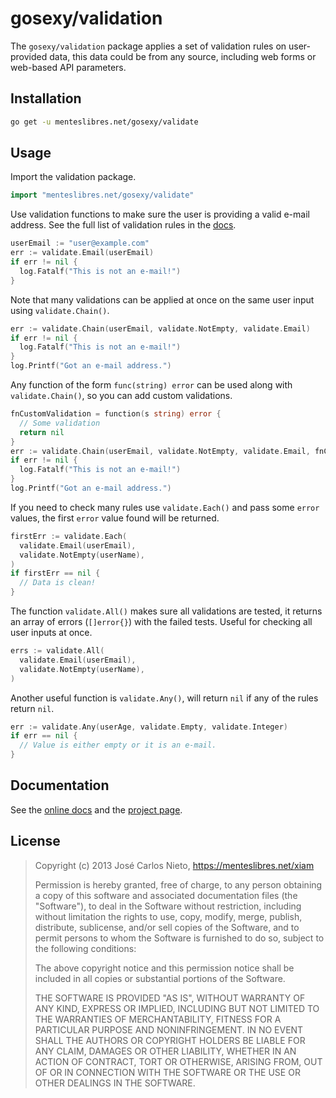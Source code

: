 # gosexy/validation

The `gosexy/validation` package applies a set of validation rules on
user-provided data, this data could be from any source, including web forms or
web-based API parameters.

## Installation

```sh
go get -u menteslibres.net/gosexy/validate
```

## Usage

Import the validation package.

```go
import "menteslibres.net/gosexy/validate"
```

Use validation functions to make sure the user is providing a valid e-mail
address. See the full list of validation rules in the [docs][1].

```go
userEmail := "user@example.com"
err := validate.Email(userEmail)
if err != nil {
  log.Fatalf("This is not an e-mail!")
}
```

Note that many validations can be applied at once on the same user input using
`validate.Chain()`.

```go
err := validate.Chain(userEmail, validate.NotEmpty, validate.Email)
if err != nil {
  log.Fatalf("This is not an e-mail!")
}
log.Printf("Got an e-mail address.")
```

Any function of the form `func(string) error` can be used along with
`validate.Chain()`, so you can add custom validations.

```go
fnCustomValidation = function(s string) error {
  // Some validation
  return nil
}
err := validate.Chain(userEmail, validate.NotEmpty, validate.Email, fnCustomValidation)
if err != nil {
  log.Fatalf("This is not an e-mail!")
}
log.Printf("Got an e-mail address.")
```

If you need to check many rules use `validate.Each()` and pass some `error`
values, the first `error` value found will be returned.

```go
firstErr := validate.Each(
  validate.Email(userEmail),
  validate.NotEmpty(userName),
)
if firstErr == nil {
  // Data is clean!
}
```

The function `validate.All()` makes sure all validations are tested, it returns
an array of errors (`[]error{}`) with the failed tests. Useful for checking
all user inputs at once.

```go
errs := validate.All(
  validate.Email(userEmail),
  validate.NotEmpty(userName),
)
```

Another useful function is `validate.Any()`, will return `nil` if any of the
rules return `nil`.

```go
err := validate.Any(userAge, validate.Empty, validate.Integer)
if err == nil {
  // Value is either empty or it is an e-mail.
}
```

## Documentation

See the [online docs][1] and the [project page][2].

## License

>  Copyright (c) 2013 José Carlos Nieto, https://menteslibres.net/xiam
>
>  Permission is hereby granted, free of charge, to any person obtaining
>  a copy of this software and associated documentation files (the
>  "Software"), to deal in the Software without restriction, including
>  without limitation the rights to use, copy, modify, merge, publish,
>  distribute, sublicense, and/or sell copies of the Software, and to
>  permit persons to whom the Software is furnished to do so, subject to
>  the following conditions:
>
>  The above copyright notice and this permission notice shall be
>  included in all copies or substantial portions of the Software.
>
>  THE SOFTWARE IS PROVIDED "AS IS", WITHOUT WARRANTY OF ANY KIND,
>  EXPRESS OR IMPLIED, INCLUDING BUT NOT LIMITED TO THE WARRANTIES OF
>  MERCHANTABILITY, FITNESS FOR A PARTICULAR PURPOSE AND
>  NONINFRINGEMENT. IN NO EVENT SHALL THE AUTHORS OR COPYRIGHT HOLDERS BE
>  LIABLE FOR ANY CLAIM, DAMAGES OR OTHER LIABILITY, WHETHER IN AN ACTION
>  OF CONTRACT, TORT OR OTHERWISE, ARISING FROM, OUT OF OR IN CONNECTION
>  WITH THE SOFTWARE OR THE USE OR OTHER DEALINGS IN THE SOFTWARE.

[1]: http://godoc.org/menteslibres.net/gosexy/validate
[2]: https://menteslibres.net/gosexy/validate
